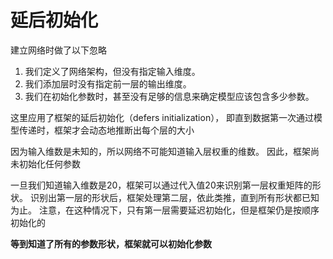 
# 延后初始化

建立网络时做了以下忽略

1. 我们定义了网络架构，但没有指定输入维度。
2. 我们添加层时没有指定前一层的输出维度。
3. 我们在初始化参数时，甚至没有足够的信息来确定模型应该包含多少参数。

这里应用了框架的延后初始化（defers initialization）， 即直到数据第一次通过模型传递时，框架才会动态地推断出每个层的大小

因为输入维数是未知的，所以网络不可能知道输入层权重的维数。 因此，框架尚未初始化任何参数

一旦我们知道输入维数是20，框架可以通过代入值20来识别第一层权重矩阵的形状。 识别出第一层的形状后，框架处理第二层，依此类推，直到所有形状都已知为止。 注意，在这种情况下，只有第一层需要延迟初始化，但是框架仍是按顺序初始化的

**等到知道了所有的参数形状，框架就可以初始化参数**
